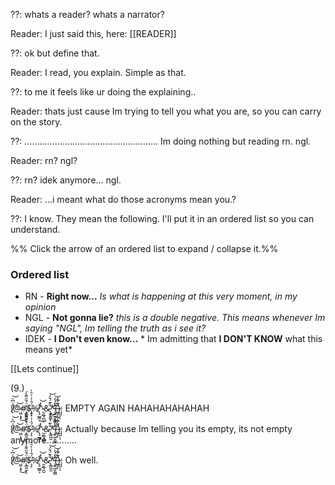 ??: whats a reader? whats a narrator?

Reader: I just said this, here: [[READER]]

??: ok but define that.

Reader: I read, you explain. Simple as that.

??: to me it feels like ur doing the explaining..

Reader: thats just cause Im trying to tell you what you are, so you can carry on the story. 

??: ..................................................... Im doing nothing but reading rn. ngl.  

Reader: rn? ngl?

??: rn? idek anymore... ngl.

Reader: ...i meant what do those acronyms mean you.?

??: I know. They mean the following. I'll put it in an ordered list so you can understand.

%% Click the arrow of an ordered list to expand / collapse it.%%
### Ordered list 
- RN - **Right now...**  *Is what is happening at this very moment, in my opinion*
- NGL - **Not gonna lie?**  *this is a double negative. This means whenever Im saying "NGL", Im telling the truth as i see it?*
- IDEK - **I Don't even know...** * Im admitting that **I DON'T KNOW** what this means yet*

[[Lets continue]]

(9.)







































































































!̸̙͛͗͆̀͝@̷͖̤̝̟̀͜͝#̴̨͇̰̫̗̙̒̈́̄̋͌̀́$̵̧͔̈́̑͑͑͐̑̀%̸̢͉̲̳͕͗^̷̰̯̲̘̪̱̀̽͝&̴̢͇͖̼̐͊́̌̓͝*̵̧̛͍͖̱͚̻̑̽́̓͝(̵̼͕̙̑̆̇͆)̵̺̺̣́͂̓̓ͅ: EMPTY AGAIN HAHAHAHAHAHAH

!̸̙͛͗͆̀͝@̷͖̤̝̟̀͜͝#̴̨͇̰̫̗̙̒̈́̄̋͌̀́$̵̧͔̈́̑͑͑͐̑̀%̸̢͉̲̳͕͗^̷̰̯̲̘̪̱̀̽͝&̴̢͇͖̼̐͊́̌̓͝*̵̧̛͍͖̱͚̻̑̽́̓͝(̵̼͕̙̑̆̇͆)̵̺̺̣́͂̓̓ͅ: Actually because Im telling you its empty, its not empty anymore............

!̸̙͛͗͆̀͝@̷͖̤̝̟̀͜͝#̴̨͇̰̫̗̙̒̈́̄̋͌̀́$̵̧͔̈́̑͑͑͐̑̀%̸̢͉̲̳͕͗^̷̰̯̲̘̪̱̀̽͝&̴̢͇͖̼̐͊́̌̓͝*̵̧̛͍͖̱͚̻̑̽́̓͝(̵̼͕̙̑̆̇͆)̵̺̺̣́͂̓̓ͅ: Oh well.

